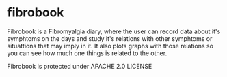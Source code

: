 fibrobook
=========

Fibrobook is a Fibromyalgia diary, where the user can record data about it's symphtoms on the days 
and study it's relations with other symphtoms or situattions that may imply in it. It also plots 
graphs with those relations so you can see how much one things is related to the other.

Fibrobook is protected under APACHE 2.0 LICENSE
